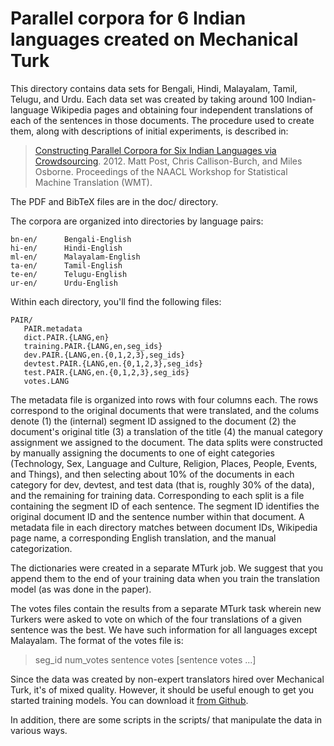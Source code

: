 Parallel corpora for 6 Indian languages created on Mechanical Turk 
==================================================================

This directory contains data sets for Bengali, Hindi, Malayalam, Tamil, Telugu, and Urdu.
Each data set was created by taking around 100 Indian-language Wikipedia pages and obtaining four independent translations of each of the sentences in those documents.
The procedure used to create them, along with descriptions of initial experiments, is described in:

> [Constructing Parallel Corpora for Six Indian Languages via Crowdsourcing](http://www.aclweb.org/anthology/W12-3152). 2012.
> Matt Post, Chris Callison-Burch, and Miles Osborne.
> Proceedings of the NAACL Workshop for Statistical Machine Translation (WMT).

The PDF and BibTeX files are in the doc/ directory.

The corpora are organized into directories by language pairs:

    bn-en/		Bengali-English
    hi-en/		Hindi-English
    ml-en/		Malayalam-English
    ta-en/		Tamil-English
    te-en/		Telugu-English
    ur-en/		Urdu-English

Within each directory, you'll find the following files:

    PAIR/
       PAIR.metadata
       dict.PAIR.{LANG,en}
       training.PAIR.{LANG,en,seg_ids}
       dev.PAIR.{LANG,en.{0,1,2,3},seg_ids}
       devtest.PAIR.{LANG,en.{0,1,2,3},seg_ids}
       test.PAIR.{LANG,en.{0,1,2,3},seg_ids}
       votes.LANG

The metadata file is organized into rows with four columns each.
The rows correspond to the original documents that were translated, and the colums denote (1) the (internal) segment ID assigned to the document (2) the document's original title (3) a translation of the title (4) the manual category assignment we assigned to the document.
The data splits were constructed by manually assigning the documents to one of eight categories (Technology, Sex, Language and Culture, Religion, Places, People, Events, and Things), and then selecting about 10% of the documents in each category for dev, devtest, and test data (that is, roughly 30% of the data), and the remaining for training data.
Corresponding to each split is a file containing the segment ID of each sentence.
The segment ID identifies the original document ID and the sentence number within that document.
A metadata file in each directory matches between document IDs, Wikipedia page name, a corresponding English translation, and the manual categorization.

The dictionaries were created in a separate MTurk job.
We suggest that you append them to the end of your training data when you train the translation model (as was done in the paper).

The votes files contain the results from a separate MTurk task wherein new Turkers were asked to vote on which of the four translations of a given sentence was the best.
We have such information for all languages except Malayalam.
The format of the votes file is:

> seg_id num_votes sentence votes [sentence votes ...]

Since the data was created by non-expert translators hired over Mechanical Turk, it's of mixed quality.
However, it should be useful enough to get you started training models.
You can download it [from Github](https://github.com/joshua-decoder/indian-parallel-corpora).

In addition, there are some scripts in the scripts/ that manipulate the data in various ways.
